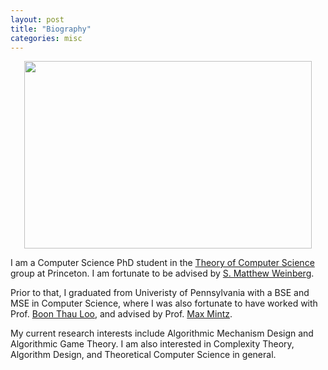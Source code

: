 ```yaml
---
layout: post
title: "Biography"
categories: misc
---
```


<p align="center">
  <img width="460" height="300" src="https://messaidi.github.io/profile.jpg">
</p>

I am a Computer Science PhD student in the 
[Theory of Computer Science](http://theory.cs.princeton.edu/) group at Princeton. I am fortunate to be advised by 
[S. Matthew Weinberg](https://www.cs.princeton.edu/~smattw/). 

Prior to that, I graduated from Univeristy of Pennsylvania with a BSE and MSE in Computer Science, where I was also fortunate to have worked with Prof. 
[Boon Thau Loo](http://www.cis.upenn.edu/~boonloo/), and advised by Prof. 
[Max Mintz](http://www.cis.upenn.edu/~mintz/home.html).

My current research interests include Algorithmic Mechanism Design and Algorithmic Game Theory. I am also interested in Complexity Theory, Algorithm Design, and Theoretical Computer Science in general.

